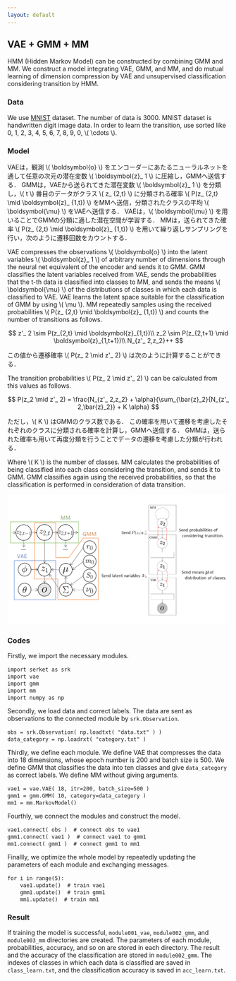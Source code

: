 ```yaml
---
layout: default
---
```

## VAE + GMM + MM
HMM (Hidden Markov Model) can be constructed by combining GMM and MM.
We construct a model integrating VAE, GMM, and MM, and do mutual learning of dimension compression by VAE and unsupervised classification considering transition by HMM.

### Data
We use [MNIST](http://yann.lecun.com/exdb/mnist/) dataset.
The number of data is 3000.
MNIST dataset is handwritten digit image data.
In order to learn the transition, use sorted like 0, 1, 2, 3, 4, 5, 6, 7, 8, 9, 0, \\( \cdots \\).

### Model
VAEは，観測 \\( \boldsymbol{o} \\) をエンコーダーにあたるニューラルネットを通して任意の次元の潜在変数 \\( \boldsymbol{z}_ 1 \\) に圧縮し，GMMへ送信する．
GMMは，VAEから送られてきた潜在変数 \\( \boldsymbol{z}_ 1 \\) を分類し，\\( t \\) 番目のデータがクラス \\( z_ {2,t} \\) に分類される確率 \\( P(z_ {2,t} \mid \boldsymbol{z}_ {1,t}) \\) をMMへ送信，分類されたクラスの平均 \\( \boldsymbol{\mu} \\) をVAEへ送信する．
VAEは，\\( \boldsymbol{\mu} \\) を用いることでGMMの分類に適した潜在空間が学習する．
MMは，送られてきた確率 \\( P(z_ {2,t} \mid \boldsymbol{z}_ {1,t}) \\) を用いて繰り返しサンプリングを行い，次のように遷移回数をカウントする．

VAE compresses the observations \\( \boldsymbol{o} \\) into the latent variables \\( \boldsymbol{z}_ 1 \\) of arbitrary number of dimensions through the neural net equivalent of the encoder and sends it to GMM.
GMM classifies the latent variables received from VAE, sends the probabilities that the t-th data is classified into classes to MM, and sends the means \\( \boldsymbol{\mu} \\) of the distributions of classes in which each data is classified to VAE.
VAE learns the latent space suitable for the classification of GMM by using \\( \mu \\).
MM repeatedly samples using the received probabilities \\( P(z_ {2,t} \mid \boldsymbol{z}_ {1,t}) \\) and counts the number of transitions as follows.

$$
z'_ 2 \sim P(z_{2,t} \mid \boldsymbol{z}_{1,t})\\
z_2 \sim P(z_{2,t+1} \mid \boldsymbol{z}_{1,t+1})\\
N_{z'_ 2,z_2}++
$$

この値から遷移確率 \\( P(z_ 2 \mid z'_ 2) \\) は次のように計算することができる．

The transition probabilities \\( P(z_ 2 \mid z'_ 2) \\) can be calculated from this values as follows.

$$
P(z_2 \mid z'_ 2) = \frac{N_{z'_ 2,z_2} + \alpha}{\sum_{\bar{z}_2}{N_{z'_ 2,\bar{z}_2}} + K \alpha}
$$

ただし，\\( K \\) はGMMのクラス数である．
この確率を用いて遷移を考慮したそれぞれのクラスに分類される確率を計算し，GMMへ送信する．
GMMは，送られた確率も用いて再度分類を行うことでデータの遷移を考慮した分類が行われる．

Where \\( K \\) is the number of classes.
MM calculates the probabilities of being classified into each class considering the transition, and sends it to GMM.
GMM classifies again using the received probabilities, so that the classification is performed in consideration of data transition.

<div align="center">
<img src="img/vae-gmm-mm/vae-gmm-mm.png" width="700px">
</div>

### Codes
Firstly, we import the necessary modules.

```
import serket as srk
import vae
import gmm
import mm
import numpy as np
```

Secondly, we load data and correct labels.
The data are sent as observations to the connected module by `srk.Observation`.

```
obs = srk.Observation( np.loadtxt( "data.txt" ) )
data_category = np.loadrxt( "category.txt" )
```

Thirdly, we define each module.
We define VAE that compresses the data into 18 dimensions, whose epoch number is 200 and batch size is 500.
We define GMM that classifies the data into ten classes and give `data_category` as correct labels.
We define MM without giving arguments.

```
vae1 = vae.VAE( 18, itr=200, batch_size=500 )
gmm1 = gmm.GMM( 10, category=data_category )
mm1 = mm.MarkovModel()
```

Fourthly, we connect the modules and construct the model.

```
vae1.connect( obs )  # connect obs to vae1
gmm1.connect( vae1 )  # connect vae1 to gmm1
mm1.connect( gmm1 )  # connect gmm1 to mm1
```

Finallly, we optimize the whole model by repeatedly updating the parameters of each module and exchanging messages.

```
for i in range(5):
    vae1.update()  # train vae1
    gmm1.update()  # train gmm1
    mm1.update()  # train mm1
```

### Result
If training the model is successful, `module001_vae`, `module002_gmm`, and `module003_mm` directories are created.
The parameters of each module, probabilities, accuracy, and so on are stored in each directory.
The result and the accuracy of the classification are stored in `module002_gmm`.
The indexes of classes in which each data is classified are saved in `class_learn.txt`, and the classification accuracy is saved in `acc_learn.txt`.
